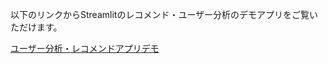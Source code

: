 以下のリンクからStreamlitのレコメンド・ユーザー分析のデモアプリをご覧いただけます。

[ユーザー分析・レコメンドアプリデモ](https://dev-craft-college-demo-app.streamlit.app/)
